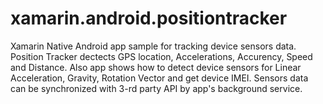 # xamarin.android.positiontracker
Xamarin Native Android app sample for tracking device sensors data. Position Tracker dectects GPS location, Accelerations, Accurency, Speed and Distance. Also app shows how to detect device sensors for Linear Acceleration, Gravity, Rotation Vector and get device IMEI. Sensors data can be synchronized with 3-rd party API by app's background service. 
